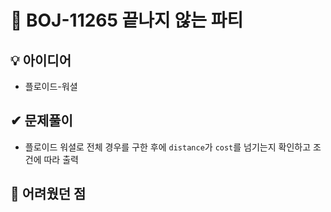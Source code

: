 # 🔎 BOJ-11265 끝나지 않는 파티
## 💡 아이디어
- 플로이드-워셜
## ✔ 문제풀이
- 플로이드 워셜로 전체 경우를 구한 후에 `distance`가 `cost`를 넘기는지 확인하고 조건에 따라 출력

## 🤕 어려웠던 점